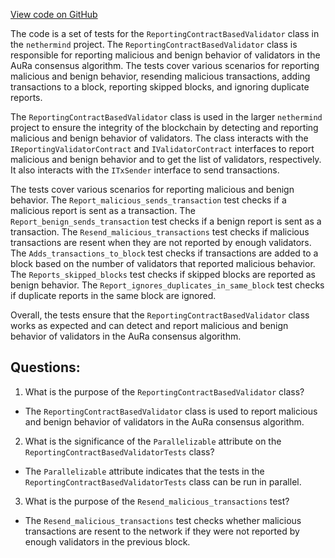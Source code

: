 [View code on GitHub](https://github.com/nethermindeth/nethermind/Nethermind.AuRa.Test/Validators/ReportingContractBasedValidatorTests.cs)

The code is a set of tests for the `ReportingContractBasedValidator` class in the `nethermind` project. The `ReportingContractBasedValidator` class is responsible for reporting malicious and benign behavior of validators in the AuRa consensus algorithm. The tests cover various scenarios for reporting malicious and benign behavior, resending malicious transactions, adding transactions to a block, reporting skipped blocks, and ignoring duplicate reports.

The `ReportingContractBasedValidator` class is used in the larger `nethermind` project to ensure the integrity of the blockchain by detecting and reporting malicious and benign behavior of validators. The class interacts with the `IReportingValidatorContract` and `IValidatorContract` interfaces to report malicious and benign behavior and to get the list of validators, respectively. It also interacts with the `ITxSender` interface to send transactions.

The tests cover various scenarios for reporting malicious and benign behavior. The `Report_malicious_sends_transaction` test checks if a malicious report is sent as a transaction. The `Report_benign_sends_transaction` test checks if a benign report is sent as a transaction. The `Resend_malicious_transactions` test checks if malicious transactions are resent when they are not reported by enough validators. The `Adds_transactions_to_block` test checks if transactions are added to a block based on the number of validators that reported malicious behavior. The `Reports_skipped_blocks` test checks if skipped blocks are reported as benign behavior. The `Report_ignores_duplicates_in_same_block` test checks if duplicate reports in the same block are ignored.

Overall, the tests ensure that the `ReportingContractBasedValidator` class works as expected and can detect and report malicious and benign behavior of validators in the AuRa consensus algorithm.
## Questions: 
 1. What is the purpose of the `ReportingContractBasedValidator` class?
- The `ReportingContractBasedValidator` class is used to report malicious and benign behavior of validators in the AuRa consensus algorithm.

2. What is the significance of the `Parallelizable` attribute on the `ReportingContractBasedValidatorTests` class?
- The `Parallelizable` attribute indicates that the tests in the `ReportingContractBasedValidatorTests` class can be run in parallel.

3. What is the purpose of the `Resend_malicious_transactions` test?
- The `Resend_malicious_transactions` test checks whether malicious transactions are resent to the network if they were not reported by enough validators in the previous block.